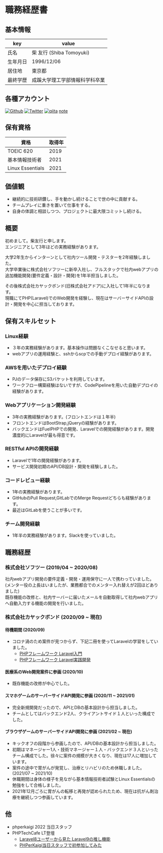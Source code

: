 # 職務経歴書

## 基本情報

| key | value |
| --- | --- |
| 氏名 | 柴 友行 (Shiba Tomoyuki) |
| 生年月日 | 1996/12/06 |
| 居住地 | 東京都 |
| 最終学歴 | 成蹊大学理工学部情報科学科卒業 |

## 各種アカウント
<p>
<a href="https://github.com/shibadog0410" target="_blank"><img alt="Github" src="https://img.shields.io/badge/shibadog0410-%2312100E.svg?&style=flat-square&logo=Github&logoColor=white" /></a>
<a href="https://twitter.com/Shiba__GG" target="_blank"><img alt="Twitter" src="https://img.shields.io/badge/@Shiba__GG-%231DA1F2.svg?&style=flat-square&logo=twitter&logoColor=white" /></a>
<a href="https://qiita.com/shiba0410" target="_blank"><img alt="qiita" src="https://img.shields.io/badge/shiba0410-55C500.svg?&style=flat-square&logo=qiita&logoColor=white" /></a>
<a href="https://note.com/shiba1206" target="_blank">note</a>
</p>


## 保有資格

| 資格 | 取得年 |
| --- | --- |
| TOEIC 620 | 2019 |
| 基本情報技術者 | 2021 |
| Linux Essentials | 2021 |


## 価値観

- 継続的に技術研鑽し、手を動かし続けることで世の中に貢献する。
- チームプレイに重きを置いて仕事をする。
- 自身の体調と相談しつつ、プロジェクトに最大限コミットし続ける。


## 概要

初めまして。柴友行と申します。  
エンジニアとして3年ほどの実務経験があります。
   
大学2年生からインターンとして社内ツール開発・テスターを2年経験しました。  
大学卒業後に株式会社ソフツーに新卒入社し、フルスタックで社内webアプリの追加機能開発(要件定義・設計・開発)を1年半担当しました。  
  
その後株式会社カヤックボンド(旧株式会社アドア)に入社して1年半になります。  
現職にてPHP(Laravel)でのWeb開発を経験し、現在はサーバーサイドAPIの設計・開発を中心に担当しております。  

## 保有スキルセット

### Linux経験
- ３年の実務経験があります。基本操作は問題なくこなせると思います。
- webアプリの運用経験と、sshからscpでの手動デプロイ経験があります。

### AWSを用いたデプロイ経験
- PJのデータ保存にS3バケットを利用しています。
- ワークフロー構築経験はないですが、CodePipelineを用いた自動デプロイの経験があります。

### Webアプリケーション開発経験
- 3年の実務経験があります。(フロントエンドは１年半)
- フロントエンドはBootStrap,jQueryの経験があります。
- バックエンドはFuelPHPでの開発、Laravelでの開発経験があります。開発濃度的にLaravelが最も得意です。

### RESTful APIの開発経験
- Laravelで1年の開発経験があります。
- サービス開発初期のAPI/DB設計・開発を経験しました。

### コードレビュー経験
- 1年の実務経験があります。
- GitHubのPull Request,GitLabでのMerge Requestどちらも経験があります。
- 最近はGitLabを使うことが多いです。

### チーム開発経験
- 1年半の実務経験があります。Slackを使っていました。


## 職務経歴

### 株式会社ソフツー (2019/04 ~ 2020/08)

社内webアプリ開発の要件定義・開発・運用保守に一人で携わっていました。  
(メンター役の上長はいましたが、業務都合でのメンター入れ替えが2回ほどありました)  
既存機能の改修と、社内サーバーに届いたメールを自動取得して社内webアプリへ自動入力する機能の開発を行いました。

### 株式会社カヤックボンド (2020/09 ~ 現在)
#### 待機期間 (2020/09)

- コロナ渦のため案件が見つからず、下記二冊を使ってLaravelの学習をしていました。
   - [PHPフレームワーク Laravel入門](https://www.amazon.co.jp/dp/4798052582/ref=cm_sw_r_tw_dp_HX3N599Z74X04S6EHXKQ) 
   - [PHPフレームワーク Laravel実践開発](https://www.amazon.co.jp/dp/4798059072/ref=cm_sw_r_tw_dp_RG0QPAV1V39TSA6SF53Z)

#### 医療系のWeb開発案件に参画 (2020/10)

- 既存機能の改修が中心でした。

#### スマホゲームのサーバーサイドAPI開発に参画 (2020/11 ~ 2021/01)

- 完全新規開発だったので、APIとDBの基本設計から担当しました。
- チームとしてはバックエンド2人、クライアントサイド１人といった構成でした。

#### ブラウザゲームのサーバーサイドAPI開発に参画 (2021/02 ~ 現在)

- キックオフの段階から参画したので、API/DBの基本設計から担当しました。
- 初期はマネージャー1人・技術マネージャー１人・バックエンド３人といったチーム構成でした。徐々に案件の規模が大きくなり、現在は17人に増加しています。
- 案件の途中で胃がんが発覚し、治療とリハビリのため休職しました。(2021/07 ~ 2021/10)
- 休職期間は身体の様子を見ながら基本情報技術者試験とLinux Essentialsの勉強をして合格しました。
- 2021年12月ごろに胃がんの転移と再発が認められたため、現在は抗がん剤治療を継続しつつ参画しています。

## 他
- phperkaigi 2022 当日スタッフ
- PHPTechCafe LT登壇 
   - [Laravel8ユーザーから見た Laravel9の推し機能](https://www.docswell.com/s/Shiba/ZMY7GZ-2022-03-30-190057)
   - [PHPerKaigi当日スタッフで初参加してみた](https://www.docswell.com/s/Shiba/5613PZ-2022-04-19-193205)

